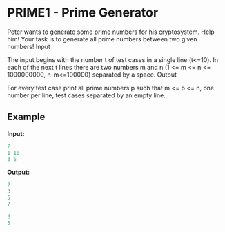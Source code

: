 # PRIME1 - Prime Generator

Peter wants to generate some prime numbers for his cryptosystem. Help him! Your task is to generate all prime numbers between two given numbers!
Input

The input begins with the number t of test cases in a single line (t<=10). In each of the next t lines there are two numbers m and n (1 <= m <= n <= 1000000000, n-m<=100000) separated by a space.
Output

For every test case print all prime numbers p such that m <= p <= n, one number per line, test cases separated by an empty line.

## Example


**Input:**
```c++
2
1 10
3 5
```

**Output:**
```c++
2
3
5
7

3
5
```

